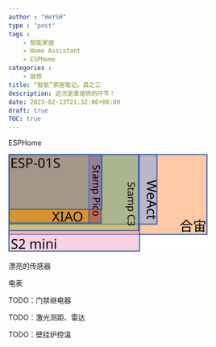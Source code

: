 ```yaml
---
author : "HeYSH"
type : "post"
tags :
    - 智能家居
    - Home Assistant
    - ESPHome
categories :
    - 装修
title: “智能”家居笔记，其之三
description: 这次是拿烙铁的环节！ 
date: 2023-02-13T21:32:06+08:00
draft: true 
TOC: true
---
```



ESPHome

![esp](esp.svg)

漂亮的传感器

电表


TODO：门禁继电器

TODO：激光测距、雷达

TODO：壁挂炉控温
